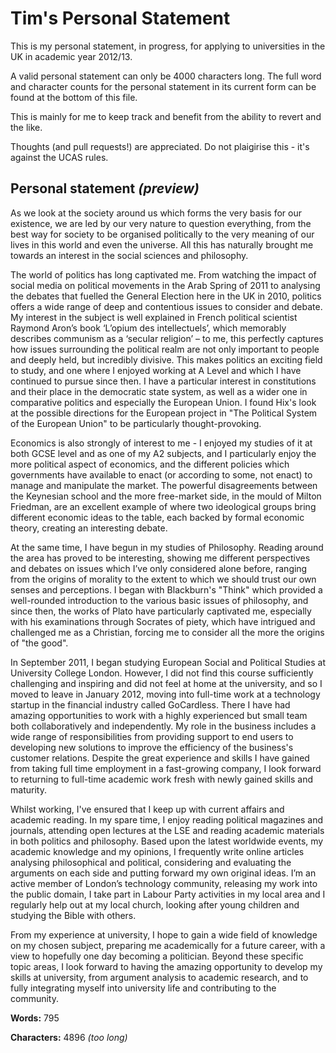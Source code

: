 # Tim's Personal Statement

This is my personal statement, in progress, for applying to universities in the UK in academic year 2012/13.

A valid personal statement can only be 4000 characters long. The full word and character counts for the personal statement in its current form can be found at the bottom of this file.

This is mainly for me to keep track and benefit from the ability to revert and the like.

Thoughts (and pull requests!) are appreciated. Do not plaigirise this - it's against the UCAS rules.

## Personal statement *(preview)*

As we look at the society around us which forms the very basis for our existence, we are led by our very nature to question everything, from the best way for society to be organised politically to the very meaning of our lives in this world and even the universe. All this has naturally brought me towards an interest in the social sciences and philosophy.

The world of politics has long captivated me. From watching the impact of social media on political movements in the Arab Spring of 2011 to analysing the debates that fuelled the General Election here in the UK in 2010, politics offers a wide range of deep and contentious issues to consider and debate. My interest in the subject is well explained in French political scientist Raymond Aron’s book ‘L’opium des intellectuels’, which memorably describes communism as a ‘secular religion’ – to me, this perfectly captures how issues surrounding the political realm are not only important to people and deeply held, but incredibly divisive. This makes politics an exciting field to study, and one where I enjoyed working at A Level and which I have continued to pursue since then. I have a particular interest in constitutions and their place in the democratic state system, as well as a wider one in comparative politics and especially the European Union. I found Hix's look at the possible directions for the European project in "The Political System of the European Union" to be particularly thought-provoking.

Economics is also strongly of interest to me - I enjoyed my studies of it at both GCSE level and as one of my A2 subjects, and I particularly enjoy the more political aspect of economics, and the different policies which governments have available to enact (or according to some, not enact) to manage and manipulate the market. The powerful disagreements between the Keynesian school and the more free-market side, in the mould of Milton Friedman, are an excellent example of where two ideological groups bring different economic ideas to the table, each backed by formal economic theory, creating an interesting debate.

At the same time, I have begun in my studies of Philosophy. Reading around the area has proved to be interesting, showing me different perspectives and debates on issues which I’ve only considered alone before, ranging from the origins of morality to the extent to which we should trust our own senses and perceptions. I began with Blackburn's "Think" which provided a well-rounded introduction to the various basic issues of philosophy, and since then, the works of Plato have particularly captivated me, especially with his examinations through Socrates of piety, which have intrigued and challenged me as a Christian, forcing me to consider all the more the origins of "the good".

In September 2011, I began studying European Social and Political Studies at University College London. However, I did not find this course sufficiently challenging and inspiring and did not feel at home at the university, and so I moved to leave in January 2012, moving into full-time work at a technology startup in the financial industry called GoCardless. There I have had amazing opportunities to work with a highly experienced but small team both collaboratively and independently. My role in the business includes a wide range of responsibilities from providing support to end users to developing new solutions to improve the efficiency of the business's customer relations. Despite the great experience and skills I have gained from taking full time employment in a fast-growing company, I look forward to returning to full-time academic work fresh with newly gained skills and maturity.

Whilst working, I've ensured that I keep up with current affairs and academic reading. In my spare time, I enjoy reading political magazines and journals, attending open lectures at the LSE and reading academic materials in both politics and philosophy. Based upon the latest worldwide events, my academic knowledge and my opinions, I frequently write online articles analysing philosophical and political, considering and evaluating the arguments on each side and putting forward my own original ideas. I’m an active member of London’s technology community, releasing my work into the public domain, I take part in Labour Party activities in my local area and I regularly help out at my local church, looking after young children and studying the Bible with others.

From my experience at university, I hope to gain a wide field of knowledge on my chosen subject, preparing me academically for a future career, with a view to hopefully one day becoming a politician. Beyond these specific topic areas, I look forward to having the amazing opportunity to develop my skills at university, from argument analysis to academic research, and to fully integrating myself into university life and contributing to the community.

__Words:__ 795

__Characters:__ 4896 *(too long)*